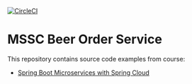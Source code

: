 [![CircleCI](https://circleci.com/gh/oflorez1381/mssc-beer-order-service.svg?style=svg)](https://circleci.com/gh/oflorez1381/mssc-beer-order-service)

# MSSC Beer Order Service

This repository contains source code examples from course: 

* [Spring Boot Microservices with Spring Cloud](https://www.udemy.com/spring-boot-microservices-with-spring-cloud-beginner-to-guru/?couponCode=GIT_HUB2)